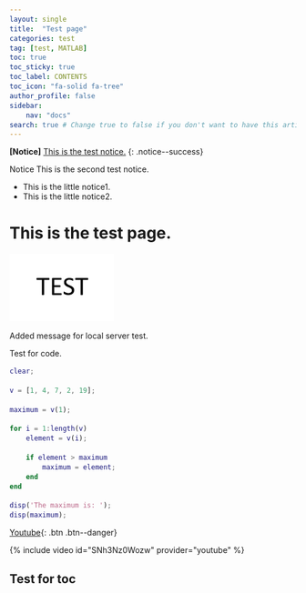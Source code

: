 ```yaml
---
layout: single
title:  "Test page"
categories: test
tag: [test, MATLAB]
toc: true
toc_sticky: true
toc_label: CONTENTS
toc_icon: "fa-solid fa-tree"
author_profile: false
sidebar:
    nav: "docs"
search: true # Change true to false if you don't want to have this article be searched 
---
```


**[Notice]** [This is the test notice.](https://www.youtube.com/) 
{: .notice--success}

<div class="notice--success">
Notice This is the second test notice.
<ul>
    <li> This is the little notice1. </li>
    <li> This is the little notice2. </li>
</ul>
</div>

# This is the test page.

![TEST](../images/2025-06-17-test/TEST.png)

Added message for local server test.



Test for code.

```matlab
clear;

v = [1, 4, 7, 2, 19];

maximum = v(1);

for i = 1:length(v)
    element = v(i);
    
    if element > maximum
        maximum = element; 
    end
end

disp('The maximum is: ');
disp(maximum);
```

[Youtube](https://www.youtube.com/){: .btn .btn--danger}

{% include video id="SNh3Nz0Wozw" provider="youtube" %}

## Test for toc









